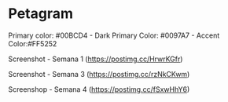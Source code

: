 # Petagram

Primary color: #00BCD4 -
Dark Primary Color: #0097A7 -
Accent Color:#FF5252

Screenshot - Semana 1 (https://postimg.cc/HrwrKGfr)

Screenshot - Semana 3 (https://postimg.cc/rzNkCKwm)

Screenshop - Semana 4 (https://postimg.cc/fSxwHhY6)
